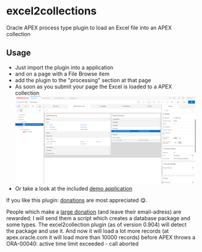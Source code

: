 # excel2collections
Oracle APEX process type plugin to load an Excel file into an APEX collection
## Usage
- Just import the plugin into a application
- and on a page with a File Browse item
- add the plugin to the "processing" section at that page
- As soon as you submit your page the Excel is loaded to a APEX collection
![example](excel2collections_settings.png)
- Or take a look at the included [demo application](demo/f107_demo_application.sql)

If you like this plugin: [donations](https://www.paypal.me/apexplugins/3) are most appreciated :yum:.

People which make a [large donation](https://www.paypal.me/apexplugins/10) (and leave their email-adress) are rewarded: I will send them a script which creates a database package and some types. The excel2collection plugin (as of version 0.904) will detect the package and use it. And now it will load a lot more records (at apex.oracle.com it will load more than 10000 records) before APEX throws a ORA-00040: active time limit exceeded - call aborted 
